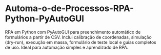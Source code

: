 # Automa-o-de-Processos-RPA-Python-PyAutoGUI
RPA em Python com PyAutoGUI para preenchimento automático de formulários a partir de CSV. Inclui calibração de coordenadas, simulação (dry-run), execução em massa, formulário de teste local e guias completos de uso. Ideal para automação simples e aprendizado de RPA.
